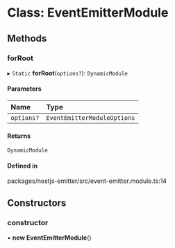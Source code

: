 # Class: EventEmitterModule

## Methods

### forRoot

▸ `Static` **forRoot**(`options?`): `DynamicModule`

#### Parameters

| Name       | Type                        |
| :--------- | :-------------------------- |
| `options?` | `EventEmitterModuleOptions` |

#### Returns

`DynamicModule`

#### Defined in

packages/nestjs-emitter/src/event-emitter.module.ts:14

## Constructors

### constructor

• **new EventEmitterModule**()
